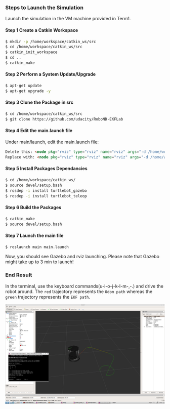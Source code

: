 

### Steps to Launch the Simulation
Launch the simulation in the VM machine provided in Term1. 

#### Step 1 Create a Catkin Workspace
```sh
$ mkdir -p /home/workspace/catkin_ws/src
$ cd /home/workspace/catkin_ws/src
$ catkin_init_workspace
$ cd ..
$ catkin_make
```

#### Step 2 Perform a System Update/Upgrade
```sh
$ apt-get update
$ apt-get upgrade -y
```

#### Step 3 Clone the Package in src
```sh
$ cd /home/workspace/catkin_ws/src
$ git clone https://github.com/udacity/RoboND-EKFLab
```

#### Step 4 Edit the main.launch file
Under main/launch, edit the main.launch file:
```html
Delete this: <node pkg="rviz" type="rviz" name="rviz" args="-d /home/workspace/catkin_ws/src/EKFLab.rviz"/>
Replace with: <node pkg="rviz" type="rviz" name="rviz" args="-d /home/workspace/catkin_ws/src/RoboND-EKFLab/EKFLab.rviz"/>
```

#### Step 5 Install Packages Dependancies
```sh
$ cd /home/workspace/catkin_ws/
$ source devel/setup.bash
$ rosdep -i install turtlebot_gazebo
$ rosdep -i install turtlebot_teleop
```

#### Step 6 Build the Packages
```sh
$ catkin_make
$ source devel/setup.bash
```

#### Step 7 Launch the main file
```sh
$ roslaunch main main.launch
```
Now, you should see Gazebo and rviz launching. Please note that Gazebo might take up to 3 min to launch! 


### End Result
In the terminal, use the keyboard commands(u-i-o-j-k-l-m-,-.) and drive the robot around. The `red` trajectory represents the `Odom path` whereas the `green` trajectory represents the `EKF path`.


![alt text](Outcome.png)





